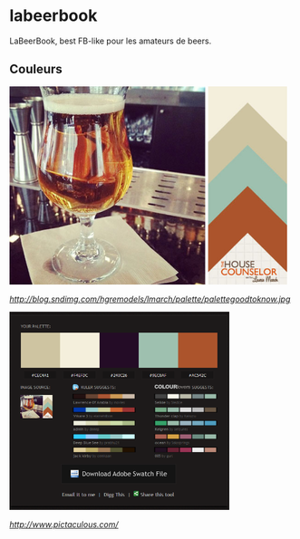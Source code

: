 # labeerbook
LaBeerBook, best FB-like pour les amateurs de beers.

## Couleurs
<img src="https://github.com/uy-rrodriguez/labeerbook/blob/master/inspiration.jpg" height="350px" alt="couleurs site"/>

_http://blog.sndimg.com/hgremodels/lmarch/palette/palettegoodtoknow.jpg_

<img src="https://github.com/uy-rrodriguez/labeerbook/blob/master/palette.png" height="350px" alt="couleurs site"/>

_http://www.pictaculous.com/_
